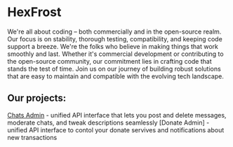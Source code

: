 # HexFrost 

We're all about coding – both commercially and in the open-source realm. 
Our focus is on stability, thorough testing, compatibility, and keeping code support a breeze. 
We're the folks who believe in making things that work smoothly and last. 
Whether it's commercial development or contributing to the open-source community, our commitment lies in crafting code that stands the test of time. 
Join us on our journey of building robust solutions that are easy to maintain and compatible with the evolving tech landscape.

## Our projects:

[Chats Admin](https://github.com/hexfrost/social-media-platform-admin) - unified API interface that lets you post and delete messages, moderate chats, and tweak descriptions seamlessly
[Donate Admin] - unified API interface to contol your donate servives and notifications about new transactions
